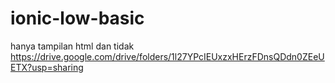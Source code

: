 # ionic-low-basic

hanya tampilan html dan tidak 
https://drive.google.com/drive/folders/1l27YPcIEUxzxHErzFDnsQDdn0ZEeUETX?usp=sharing
